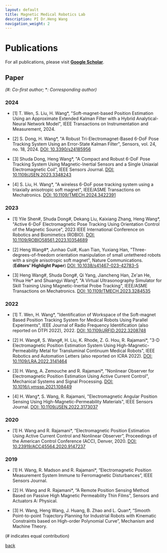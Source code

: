 ```yaml
---
layout: default
title: Magnetic Medical Robotics Lab
description: PI Dr.Heng Wang
navigation_weight: 2
---
```


# Publications

For all publications, please visit
[**Google Scholar**](https://scholar.google.com/citations?hl=en&user=a_5IJgcAAAAJ&view_op=list_works&sortby=pubdate).


## **Paper**
*(#: Co-first author;* **: Corresponding author)*

### 2024

* [1] T. Wen, S. Liu, H. Wang*, "Soft-magnet-based Position Estimation Using an Approximate Extended Kalman Filter with a Hybrid Analytical-Neural Network Model", IEEE Transactions on Instrumentation and Measurement, 2024.

* [2] S. Dong, H. Wang*, "A Robust Tri-Electromagnet-Based 6-DoF Pose Tracking System Using an Error-State Kalman Filter", Sensors, vol. 24, no. 18, 2024. 
[DOI: 10.3390/s24185956](https://doi.org/10.3390/s24185956)

* [3] Shuda Dong, Heng Wang*, "A Compact and Robust 6-DoF Pose Tracking System Using Magnetic-Inertial Sensors and a Single Uniaxial Electromagnetic Coil", IEEE Sensors Journal. [DOI: 10.1109/JSEN.2023.3348243](https://doi.org/10.1109/JSEN.2023.3348243)
  
* [4] S. Liu, H. Wang*, "A wireless 6-DoF pose tracking system using a triaxially anisotropic soft magnet", IEEE/ASME Transactions on Mechatronics. [DOI: 10.1109/TMECH.2024.3422391](https://doi.org/10.1109/TMECH.2024.3422391)

### 2023

* [1] Yile Shen#, Shuda Dong#, Dekang Liu, Kaixiang Zhang, Heng Wang*, "Active 6-DoF Electromagnetic Pose Tracking Using Orientation Control of the Magnetic Source", 2023 IEEE International Conference on Robotics and Biomimetics (ROBIO). [DOI: 10.1109/ROBIO58561.2023.10354689](https://doi.org/10.1109/ROBIO58561.2023.10354689)

* [2] Heng Wang#*, Junhao Cui#, Kuan Tian, Yuxiang Han, "Three-degrees-of-freedom orientation manipulation of small untethered robots with a single anisotropic soft magnet", Nature Communications. (**Editors' Highlight Paper**) [DOI: 10.1038/s41467-023-42783-5](https://doi.org/10.1038/s41467-023-42783-5)
  
* [3] Heng Wang#, Shuda Dong#, Qi Yang, Jiancheng Han, Ze'an He, Yihua He* and Shuangyi Wang*, "A Virtual Ultrasonography Simulator for Skill Training Using Magnetic-Inertial Probe Tracking", IEEE/ASME Transactions on Mechatronics. [DOI: 10.1109/TMECH.2023.3284535](https://doi.org/10.1109/TMECH.2023.3284535)


### 2022

* [1] T. Wen, H. Wang*, "Identification of Workspace of the Soft-magnet Based Position Tracking System for Medical Robots Using Parallel Experiments", IEEE Journal of Radio Frequency Identification (also reported on DTPI 2022), 2022. [DOI: 10.1109/JRFID.2022.3208748](https://doi.org/10.1109/JRFID.2022.3208748)
  
* [2] H. Wang#, S. Wang#, H. Liu, K. Rhode, Z. G. Hou, R. Rajamani*, "3-D Electromagnetic Position Estimation System Using High-Magnetic-Permeability Metal for Transluminal Continuum Medical Robots", IEEE Robotics and Automation Letters (also reported on ICRA 2022). [DOI: 10.1109/LRA.2022.3141464](https://doi.org/10.1109/LRA.2022.3141464)
  
* [3] H. Wang, A. Zemouche and R. Rajamani*, "Nonlinear Observer for Electromagnetic Position Estimation Using Active Current Control", Mechanical Systems and Signal Processing. [DOI: 10.1016/j.ymssp.2021.108449](https://doi.org/10.1016/j.ymssp.2021.108449)
  
* [4] H. Wang*, S. Wang, R. Rajamani, "Electromagnetic Angular Position Sensing Using High-Magnetic-Permeability Materials", IEEE Sensors Journal. [DOI: 10.1109/JSEN.2022.3173037](https://doi.org/10.1109/JSEN.2022.3173037)

### 2020

* [1] H. Wang and R. Rajamani*, “Electromagnetic Position Estimation Using Active Current Control and Nonlinear Observer”, Proceedings of the American Control Conference (ACC), Denver, 2020. [DOI: 10.23919/ACC45564.2020.9147237](https://doi.org/10.23919/ACC45564.2020.9147237)


### 2019

* [1] H. Wang, R. Madson and R. Rajamani*, “Electromagnetic Position Measurement System Immune to Ferromagnetic Disturbances”, IEEE Sensors Journal.
  
* [2] H. Wang and R. Rajamani*, “A Remote Position Sensing Method Based on Passive High Magnetic Permeability Thin Films”, Sensors and Actuators A: Physical.
  
* [3] H. Wang, Heng Wang, J. Huang, B. Zhao and L. Quan*, “Smooth Point-to-point Trajectory Planning for Industrial Robots with Kinematic Constraints based on High-order Polynomial Curve”, Mechanism and Machine Theory.

(# indicates equal contribution)


[back](./)


